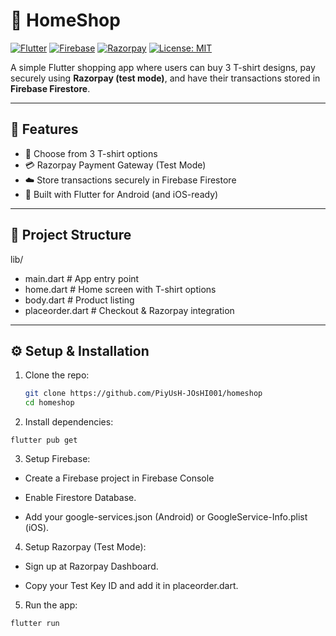 # 👕 HomeShop

[![Flutter](https://img.shields.io/badge/Flutter-3.24-blue?logo=flutter)](https://flutter.dev)
[![Firebase](https://img.shields.io/badge/Firebase-Firestore-orange?logo=firebase)](https://firebase.google.com/)
[![Razorpay](https://img.shields.io/badge/Payments-Razorpay-blueviolet?logo=razorpay)](https://razorpay.com/)
[![License: MIT](https://img.shields.io/badge/License-MIT-green.svg)](LICENSE)

A simple Flutter shopping app where users can buy 3 T-shirt designs, pay securely using **Razorpay (test mode)**, and have their transactions stored in **Firebase Firestore**.

---

## 🚀 Features
- 🛒 Choose from 3 T-shirt options
- 💳 Razorpay Payment Gateway (Test Mode)
- ☁️ Store transactions securely in Firebase Firestore
- 📱 Built with Flutter for Android (and iOS-ready)

---

## 📂 Project Structure
lib/
- main.dart # App entry point
- home.dart # Home screen with T-shirt options
- body.dart # Product listing
- placeorder.dart # Checkout & Razorpay integration


---

## ⚙️ Setup & Installation
1. Clone the repo:
   ```bash
   git clone https://github.com/PiyUsH-JOsHI001/homeshop
   cd homeshop

2. Install dependencies:
```
flutter pub get
```


3. Setup Firebase:

 - Create a Firebase project in Firebase Console

 - Enable Firestore Database.

 - Add your google-services.json (Android) or GoogleService-Info.plist (iOS).

4. Setup Razorpay (Test Mode):

 - Sign up at Razorpay Dashboard.

 - Copy your Test Key ID and add it in placeorder.dart.

5. Run the app:
```
flutter run
```
